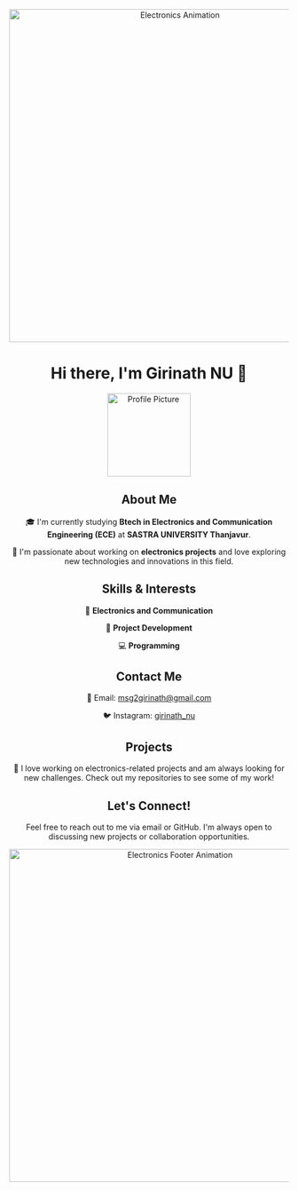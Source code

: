 <div align="center">
  <img src="https://your-animation-link.com/circuit-animation.gif" alt="Electronics Animation" width="600">
</div>

<h1 align="center">Hi there, I'm Girinath NU 👋</h1>

<p align="center">
  <img src="https://your-profile-pic-link.com/profile-pic.jpg" alt="Profile Picture" width="150">
</p>

<h2 align="center">About Me</h2>
<p align="center">🎓 I'm currently studying <strong>Btech in Electronics and Communication Engineering (ECE)</strong> at <strong>SASTRA UNIVERSITY Thanjavur</strong>.</p>
<p align="center">💼 I'm passionate about working on <strong>electronics projects</strong> and love exploring new technologies and innovations in this field.</p>

<h2 align="center">Skills & Interests</h2>
<p align="center">📡 <strong>Electronics and Communication</strong></p>
<p align="center">🔧 <strong>Project Development</strong></p>
<p align="center">💻 <strong>Programming</strong></p>

<h2 align="center">Contact Me</h2>
<p align="center">📧 Email: <a href="mailto:msg2girinath@gmail.com">msg2girinath@gmail.com</a></p>
<p align="center">🐦 Instagram: <a href="https://www.instagram.com/girinath_nu?igsh=NDJyeGY0M3ZkYWJr">girinath_nu</a></p>

<h2 align="center">Projects</h2>
<p align="center">🚀 I love working on electronics-related projects and am always looking for new challenges. Check out my repositories to see some of my work!</p>

<h2 align="center">Let's Connect!</h2>
<p align="center">Feel free to reach out to me via email or GitHub. I'm always open to discussing new projects or collaboration opportunities.</p>

<div align="center">
  <img src="https://your-animation-link.com/electronics-footer.gif" alt="Electronics Footer Animation" width="600">
</div>
